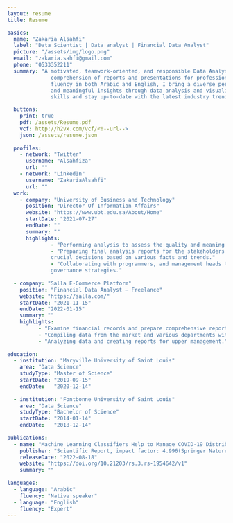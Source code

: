 ```yaml
---
layout: resume
title: Resume

basics:
  name: "Zakaria Alsahfi"
  label: "Data Scientist | Data analyst | Financial Data Analyst"
  picture: "/assets/img/logo.png"
  email: "zakaria.sahfi@gmail.com"
  phone: "0533352211"
  summary: "A motivated, teamwork-oriented, and responsible Data Analyst, I have significant experience in enhancing the 
              comprehension of reports and presentations for professionals of all levels. With a strong educational background and 
              fluency in both Arabic and English, I bring a diverse perspective to any project. I am committed to delivering accurate 
              and meaningful insights through data analysis and visualization, and I am constantly seeking new ways to improve my 
              skills and stay up-to-date with the latest industry trends."

  buttons:
    print: true
    pdf: /assets/Resume.pdf
    vcf: http://h2vx.com/vcf/<!--url-->
    json: /assets/resume.json
    
  profiles:
    - network: "Twitter"
      username: "Alsahfiza"
      url: ""
    - network: "LinkedIn"
      username: "ZakariaAlsahfi"
      url: ""
  work:
    - company: "University of Business and Technology"
      position: "Director Of Information Affairs"
      website: "https://www.ubt.edu.sa/About/Home"
      startDate: "2021-07-27"
      endDate: ""
      summary: ""
      highlights: 
              - "Performing analysis to assess the quality and meaning of data."
              - "Preparing final analysis reports for the stakeholders to understand the data-analysis steps, enabling them to make 
              crucial decisions based on various facts and trends."
              - "Collaborating with programmers, and management heads to find process improvement opportunities and devise data 
              governance strategies."
        
  - company: "Salla E-Commerce Platform"
    position: "Financial Data Analyst – Freelance"
    website: "https://salla.com/"
    startDate: "2021-11-15"
    endDate: "2022-01-15"
    summary: ""
    highlights:
          - "Examine financial records and prepare comprehensive reports."
          - "Compiling data from the market and various departments within the company."
          - "Analyzing data and creating reports for upper management."
    
education:
  - institution: "Maryville University of Saint Louis"
    area: "Data Science"
    studyType: "Master of Science"
    startDate: "2019-09-15"
    endDate:   "2020-12-14"
    
  - institution: "Fontbonne University of Saint Louis"
    area: "Data Science"
    studyType: "Bachelor of Science"
    startDate: "2014-01-14"
    endDate:   "2018-12-14"
    
publications:
  - name: "Machine Learning Classifiers Help to Manage COVID-19 Distribution in China."
    publisher: "Scientific Report, impact factor: 4.996(Springer Nature)"
    releaseDate: "2022-08-18"
    website: "https://doi.org/10.21203/rs.3.rs-1954642/v1"
    summary: ""
    
languages:
  - language: "Arabic"
    fluency: "Native speaker"
  - language: "English"
    fluency: "Expert"
---
```

